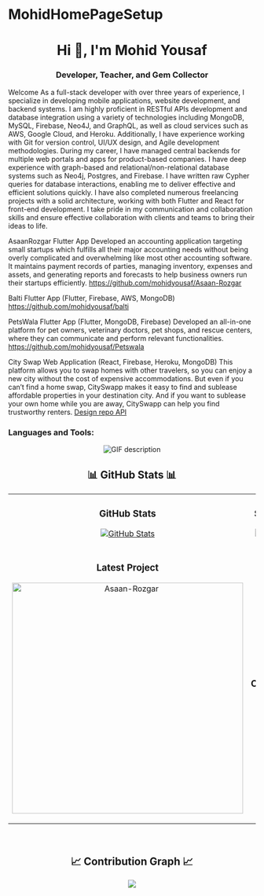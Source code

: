 # MohidHomePageSetup
<h1 align="center">Hi 👋, I'm Mohid Yousaf</h1>
<h3 align="center">Developer, Teacher, and Gem Collector</h3>

Welcome
As a full-stack developer with over three years of experience, I specialize in developing mobile applications, website development, and backend systems. I am highly proficient in RESTful APIs development and database integration using a variety of technologies including MongoDB, MySQL, Firebase, Neo4J, and GraphQL, as well as cloud services such as AWS, Google Cloud, and Heroku. Additionally, I have experience working with Git for version control, UI/UX design, and Agile development methodologies. During my career, I have managed central backends for multiple web portals and apps for product-based companies. I have deep experience with graph-based and relational/non-relational database systems such as Neo4j, Postgres, and Firebase. I have written raw Cypher queries for database interactions, enabling me to deliver effective and efficient solutions quickly. I have also completed numerous freelancing projects with a solid architecture, working with both Flutter and React for front-end development. I take pride in my communication and collaboration skills and ensure effective collaboration with clients and teams to bring their ideas to life.

AsaanRozgar Flutter App
Developed an accounting application targeting small startups which fulfills all their major accounting needs without being overly complicated and overwhelming like most other accounting software. It maintains payment records of parties, managing inventory, expenses and assets, and generating reports and forecasts to help business owners run their startups efficiently. https://github.com/mohidyousaf/Asaan-Rozgar

Balti Flutter App (Flutter, Firebase, AWS, MongoDB)
https://github.com/mohidyousaf/balti

PetsWala Flutter App (Flutter, MongoDB, Firebase)
Developed an all-in-one platform for pet owners, veterinary doctors, pet shops, and rescue centers, where they can communicate and perform relevant functionalities. https://github.com/mohidyousaf/Petswala

City Swap Web Application (React, Firebase, Heroku, MongoDB)
This platform allows you to swap homes with other travelers, so you can enjoy a new city without the cost of expensive accommodations. But even if you can’t find a home swap, CitySwapp makes it easy to find and sublease affordable properties in your destination city. And if you want to sublease your own home while you are away, CitySwapp can help you find trustworthy renters. [Design repo API](https://github.com/mohidyousaf/CitySwap)

<h3 align="left">Languages and Tools:</h3>
<div align="center">
  <picture>
    <source media="(prefers-color-scheme: dark)" srcset="./Skills_Animation_Dark.gif">
    <source media="(prefers-color-scheme: light)" srcset="./Skills_Animation_White.gif">
    <img align="center" alt="GIF description" src="./Skills_Animation_White.gif">
  </picture>
</div>

<h2 align="center">📊 GitHub Stats 📊</h2>

<table width="100%">
  <tr>
    <td width="50%">
      <h3 align="center"><strong>GitHub Stats</strong></h3>
      <p align="center">
        <a href="https://github.com/mohidyousaf">
          <img align="center" src="https://github-readme-stats.vercel.app/api?username=mohidyousaf&count_private=true&show_icons=true&theme=nightowl&bg_color=0,000000,441350&title_color=c56a90&text_color=ffffff&rank_icon=github&hide=prs,issues,contribs&show=reviews,prs_merged,prs_merged_percentage" alt="GitHub Stats" />
        </a>
      </p>
    </td>
    <td width="50%">
      <h3 align="center"><strong>Streak Stats</strong></h3>
      <p align="center">
        <a href="https://github.com/mohidyousaf">
          <img align="center" src="https://streak-stats.demolab.com?user=mohidyousaf&theme=nightowl&background=0,000000,441350&fire=ffeb95&ring=ffeb95&sideNums=ffffff&sideLabels=ffffff&dates=c56a90&currStreakNum=ffffff" alt="Streak Stats" />
        </a>
      </p>
    </td>
  </tr>
  <tr>
    <td width="50%">
      <h3 align="center"><strong>Latest Project</strong></h3>
      <p align="center">
        <a href="https://github.com/mohidyousaf/Asaan-Rozgar">
          <img align="center" width="470" src="https://github-readme-stats.vercel.app/api/pin/?username=mohidyousaf&repo=Asaan-Rozgar&theme=nightowl&show_owner=true&bg_color=0,000000,441350&title_color=c56a90&text_color=ffffff" alt="Asaan-Rozgar" />
        </a>
      </p>
    </td>
    <td width="50%">
      <h3 align="center"><strong>Top Contributions</strong></h3>
      <p align="center">
        <a href="https://github.com/mohidyousaf">
          <img align="center" src="https://github-contributor-stats.vercel.app/api?username=mohidyousaf&limit=3&theme=nightowl&show_owner=true&combine_all_yearly_contributions=false&bg_color=0,000000,441350&title_color=c56a90&text_color=ffffff" alt="Top Repo" />
        </a>
      </p>
    </td>
  </tr>
</table>
<br />

<h2 align="center">📈 Contribution Graph 📈</h2>
<div align="center">
    <img src="https://github-readme-activity-graph.vercel.app/graph?username=mohidyousaf&bg_color=220a28&&color=ffffff&line=c56a90&point=ffeb95&area=false&hide_border=false" border-radius="15">
</div>
